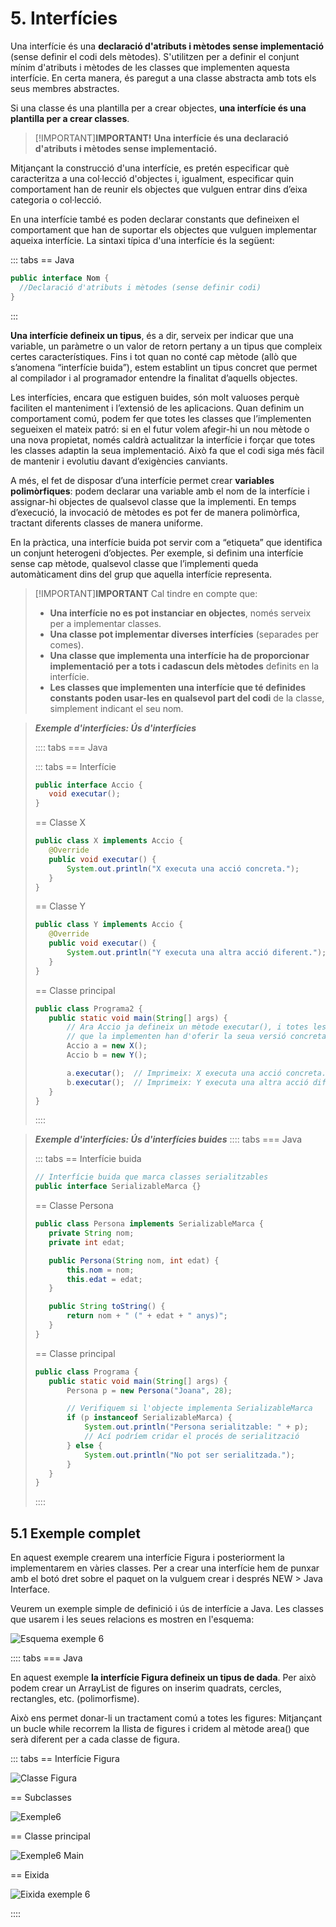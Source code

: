 # 5. Interfícies

Una interfície és una **declaració d'atributs i mètodes sense implementació** (sense definir el codi dels mètodes). S'utilitzen per a definir el conjunt mínim d'atributs i mètodes de les classes que implementen aquesta interfície. En certa manera, és paregut a una classe abstracta amb tots els seus membres abstractes.

Si una classe és una plantilla per a crear objectes, **una interfície és una plantilla per a crear classes**.

>[!IMPORTANT]<strong>IMPORTANT!</strong>
>**Una interfície és una declaració d'atributs i mètodes sense implementació.**

Mitjançant la construcció d'una interfície, es pretén especificar què caracteritza a una col·lecció d'objectes i, igualment, especificar quin comportament han de reunir els objectes que vulguen entrar dins d’eixa categoria o col·lecció.

En una interfície també es poden declarar constants que defineixen el comportament que han de suportar els objectes que vulguen implementar aqueixa interfície. La sintaxi típica d'una interfície és la següent:

::: tabs
== Java

```java
public interface Nom {
  //Declaració d'atributs i mètodes (sense definir codi)
}
```

:::

**Una interfície defineix un tipus**, és a dir, serveix per indicar que una variable, un paràmetre o un valor de retorn pertany a un tipus que compleix certes característiques. Fins i tot quan no conté cap mètode (allò que s’anomena “interfície buida”), estem establint un tipus concret que permet al compilador i al programador entendre la finalitat d’aquells objectes.

Les interfícies, encara que estiguen buides, són molt valuoses perquè faciliten el manteniment i l’extensió de les aplicacions. Quan definim un comportament comú, podem fer que totes les classes que l’implementen segueixen el mateix patró: si en el futur volem afegir-hi un nou mètode o una nova propietat, només caldrà actualitzar la interfície i forçar que totes les classes adaptin la seua implementació. Això fa que el codi siga més fàcil de mantenir i evolutiu davant d’exigències canviants.

A més, el fet de disposar d’una interfície permet crear **variables polimòrfiques**: podem declarar una variable amb el nom de la interfície i assignar-hi objectes de qualsevol classe que la implementi. En temps d’execució, la invocació de mètodes es pot fer de manera polimòrfica, tractant diferents classes de manera uniforme.

En la pràctica, una interfície buida pot servir com a “etiqueta” que identifica un conjunt heterogeni d’objectes. Per exemple, si definim una interfície sense cap mètode, qualsevol classe que l’implementi queda automàticament dins del grup que aquella interfície representa.

>[!IMPORTANT]<strong>IMPORTANT</strong>
>Cal tindre en compte que:
>
>- **Una interfície no es pot instanciar en objectes**, només serveix per a implementar classes.
>- **Una classe pot implementar diverses interfícies** (separades per comes).
>- **Una classe que implementa una interfície ha de proporcionar implementació per a tots i cadascun dels mètodes** definits en la interfície.
>- **Les classes que implementen una interfície que té definides constants poden usar-les en qualsevol part del codi** de la classe, simplement indicant el seu nom.

>***Exemple d'interfícies: Ús d'interfícies***
>
>:::: tabs
>=== Java
>
>::: tabs
>== Interfície
>
>```java
>public interface Accio {
>    void executar(); 
>}
>```
>
>== Classe X
>
>```java
>public class X implements Accio {
>    @Override
>    public void executar() {
>        System.out.println("X executa una acció concreta.");
>    }
>}
>```
>
>== Classe Y
>
>```java
>public class Y implements Accio {
>    @Override
>    public void executar() {
>        System.out.println("Y executa una altra acció diferent.");
>    }
>}
>```
>
>== Classe principal
>
>```java
>public class Programa2 {
>    public static void main(String[] args) {
>        // Ara Accio ja defineix un mètode executar(), i totes les classes
>        // que la implementen han d'oferir la seua versió concreta.
>        Accio a = new X();
>        Accio b = new Y();
>
>        a.executar();  // Imprimeix: X executa una acció concreta.
>        b.executar();  // Imprimeix: Y executa una altra acció diferent.
>    }
>}
>```
>
>::::

>***Exemple d'interfícies: Ús d'interfícies buides***
>:::: tabs
>=== Java
>
>::: tabs
>== Interfície buida
>
>```java
>// Interfície buida que marca classes serialitzables
>public interface SerializableMarca {}
>```
>
>== Classe Persona
>
>```java
>public class Persona implements SerializableMarca {
>    private String nom;
>    private int edat;
>
>    public Persona(String nom, int edat) {
>        this.nom = nom;
>        this.edat = edat;
>    }
>
>    public String toString() {
>        return nom + " (" + edat + " anys)";
>    }
>}
>```
>
>== Classe principal
>
>```java
>public class Programa {
>    public static void main(String[] args) {
>        Persona p = new Persona("Joana", 28);
>
>        // Verifiquem si l'objecte implementa SerializableMarca
>        if (p instanceof SerializableMarca) {
>            System.out.println("Persona serialitzable: " + p);
>            // Ací podríem cridar el procés de serialització
>        } else {
>            System.out.println("No pot ser serialitzada.");
>        }
>    }
>}
>```
>
>::::

## 5.1 Exemple complet

En aquest exemple crearem una interfície Figura i posteriorment la implementarem en vàries classes. Per a crear una interfície hem de punxar amb el botó dret sobre el paquet on la vulguem crear i després NEW > Java Interface.

Veurem un exemple simple de definició i ús de interfície a Java. Les classes que usarem i les seues relacions es mostren en l'esquema:

![Esquema exemple 6](/uf8/esquema_exemple6.jpg)

:::: tabs
=== Java

En aquest exemple **la interfície Figura defineix un tipus de dada**. Per això podem crear un ArrayList de figures on inserim quadrats, cercles, rectangles, etc. (polimorfisme).

Això ens permet donar-li un tractament comú a totes les figures: Mitjançant un bucle while recorrem la llista de figures i cridem al mètode area() que serà diferent per a cada classe de figura.


::: tabs
== Interfície Figura

![Classe Figura](/uf8/figura.jpg)

== Subclasses

![Exemple6](/uf8/exemple6.jpg)

== Classe principal

![Exemple6 Main](/uf8/Exemple6_main.jpg)

== Eixida

![Eixida exemple 6](/uf8/eixida_exemple6.jpg)

::::
